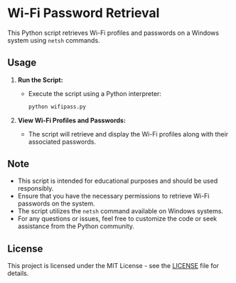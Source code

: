 # Wi-Fi Password Retrieval

This Python script retrieves Wi-Fi profiles and passwords on a Windows system using `netsh` commands.

## Usage

1. **Run the Script:**
   - Execute the script using a Python interpreter:
     ```bash
     python wifipass.py
     ```

2. **View Wi-Fi Profiles and Passwords:**
   - The script will retrieve and display the Wi-Fi profiles along with their associated passwords.

## Note

- This script is intended for educational purposes and should be used responsibly.
- Ensure that you have the necessary permissions to retrieve Wi-Fi passwords on the system.
- The script utilizes the `netsh` command available on Windows systems.
- For any questions or issues, feel free to customize the code or seek assistance from the Python community.

## License

This project is licensed under the MIT License - see the [LICENSE](LICENSE) file for details.

